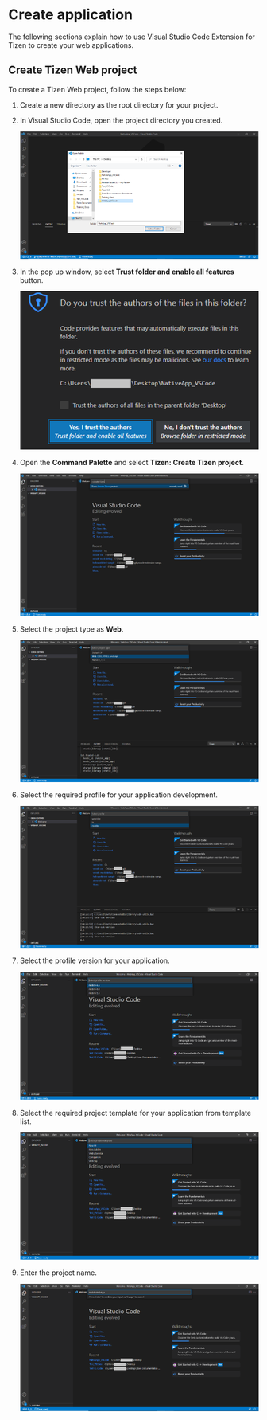 # Create application

The following sections explain how to use Visual Studio Code Extension for Tizen to create your web applications.

## Create Tizen Web project

To create a Tizen Web project, follow the steps below:

1. Create a new directory as the root directory for your project.

2. In Visual Studio Code, open the project directory you created.

   ![Open directory](media/web_directory.PNG)

3. In the pop up window, select **Trust folder and enable all features** button.

   ![Trust folder](media/web_trust.PNG)

4. Open the **Command Palette** and select **Tizen: Create Tizen project**.

   ![Create project](media/web_project_create.PNG)

5. Select the project type as **Web**.

   ![Select project](media/web_project_type.PNG)

6. Select the required profile for your application development.

   ![Select profile](media/web_project_profile.PNG)

7. Select the profile version for your application.

   ![Select version](media/web_profile_version.PNG)

8. Select the required project template for your application from template list.

   ![Select template](media/web_project_template.PNG)

9. Enter the project name.

   ![project name](media/web_project_name.PNG)